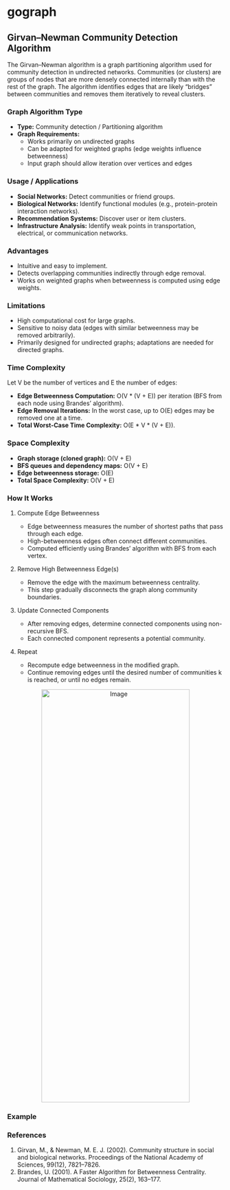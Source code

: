 # gograph

## Girvan–Newman Community Detection Algorithm
The Girvan–Newman algorithm is a graph partitioning algorithm used for community detection in undirected networks. Communities (or clusters) are groups of nodes that are more densely connected internally than with the rest of the graph. The algorithm identifies edges that are likely “bridges” between communities and removes them iteratively to reveal clusters.

### Graph Algorithm Type
- **Type:** Community detection / Partitioning algorithm
- **Graph Requirements:**
  - Works primarily on undirected graphs
  - Can be adapted for weighted graphs (edge weights influence betweenness)
  - Input graph should allow iteration over vertices and edges

### Usage / Applications
- **Social Networks:** Detect communities or friend groups.
- **Biological Networks:** Identify functional modules (e.g., protein-protein interaction networks).
- **Recommendation Systems:** Discover user or item clusters.
- **Infrastructure Analysis:** Identify weak points in transportation, electrical, or communication networks.

### Advantages
- Intuitive and easy to implement.
- Detects overlapping communities indirectly through edge removal.
- Works on weighted graphs when betweenness is computed using edge weights.

### Limitations
- High computational cost for large graphs.
- Sensitive to noisy data (edges with similar betweenness may be removed arbitrarily).
- Primarily designed for undirected graphs; adaptations are needed for directed graphs.

### Time Complexity
Let V be the number of vertices and E the number of edges:
- **Edge Betweenness Computation:** O(V * (V + E)) per iteration (BFS from each node using Brandes’ algorithm).
- **Edge Removal Iterations:** In the worst case, up to O(E) edges may be removed one at a time.
- **Total Worst-Case Time Complexity:** O(E * V * (V + E)).

### Space Complexity
- **Graph storage (cloned graph):** O(V + E)
- **BFS queues and dependency maps:** O(V + E)
- **Edge betweenness storage:** O(E)
- **Total Space Complexity:** O(V + E)

### How It Works

1. Compute Edge Betweenness
   - Edge betweenness measures the number of shortest paths that pass through each edge.
   - High-betweenness edges often connect different communities.
   - Computed efficiently using Brandes’ algorithm with BFS from each vertex.

2. Remove High Betweenness Edge(s)
   - Remove the edge with the maximum betweenness centrality.
   - This step gradually disconnects the graph along community boundaries.

3. Update Connected Components
   - After removing edges, determine connected components using non-recursive BFS.
   - Each connected component represents a potential community.

4. Repeat
   - Recompute edge betweenness in the modified graph.
   - Continue removing edges until the desired number of communities k is reached, or until no edges remain.

<div align="center">
<img width="345" height="959" alt="Image" src="https://github.com/user-attachments/assets/438a87b9-9c30-46a9-9734-a70cc1f15300" />
</div>

### Example


### References
1. Girvan, M., & Newman, M. E. J. (2002). Community structure in social and biological networks. Proceedings of the National Academy of Sciences, 99(12), 7821–7826.
2. Brandes, U. (2001). A Faster Algorithm for Betweenness Centrality. Journal of Mathematical Sociology, 25(2), 163–177.